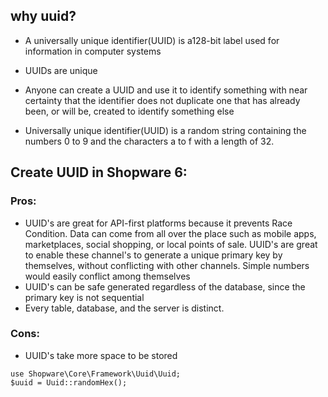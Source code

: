 ## why uuid?

- A universally unique identifier(UUID) is a128-bit label used for information in computer systems
- UUIDs are unique
- Anyone can create a UUID and use it to identify something with near certainty that the identifier does not duplicate one that has already been, or will be, created to identify something else

- Universally unique identifier(UUID) is a random string containing the numbers 0 to 9 and the characters a to f with a length of 32.


## Create UUID in Shopware 6:

### Pros:
* UUID's are great for API-first platforms because it prevents Race Condition. Data can come from all over the place such as mobile apps, marketplaces, social shopping, or local points of sale. UUID's are great to enable these channel's to generate a unique primary key by themselves, without conflicting with other channels. Simple numbers would easily conflict among themselves
* UUID's can be safe generated regardless of the database, since the primary key is not sequential
* Every table, database, and the server is distinct.


### Cons:
* UUID's take more space to be stored


```
use Shopware\Core\Framework\Uuid\Uuid;
$uuid = Uuid::randomHex();
```